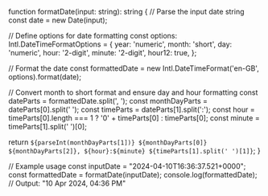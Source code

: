function formatDate(input: string): string {
  // Parse the input date string
  const date = new Date(input);

  // Define options for date formatting
  const options: Intl.DateTimeFormatOptions = {
    year: 'numeric',
    month: 'short',
    day: 'numeric',
    hour: '2-digit',
    minute: '2-digit',
    hour12: true,
  };

  // Format the date
  const formattedDate = new Intl.DateTimeFormat('en-GB', options).format(date);

  // Convert month to short format and ensure day and hour formatting
  const dateParts = formattedDate.split(', ');
  const monthDayParts = dateParts[0].split(' ');
  const timeParts = dateParts[1].split(':');
  const hour = timeParts[0].length === 1 ? '0' + timeParts[0] : timeParts[0];
  const minute = timeParts[1].split(' ')[0];

  return `${parseInt(monthDayParts[1])} ${monthDayParts[0]} ${monthDayParts[2]}, ${hour}:${minute} ${timeParts[1].split(' ')[1]}`;
}

// Example usage
const inputDate = "2024-04-10T16:36:37.521+0000";
const formattedDate = formatDate(inputDate);
console.log(formattedDate); // Output: "10 Apr 2024, 04:36 PM"
